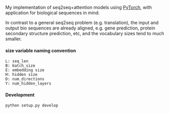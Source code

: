 My implementation of seq2seq+attention models using
[PyTorch](https://pytorch.org/docs/stable/index.html), with
application for biological sequences in mind.

In contrast to a general seq2seq problem (e.g. translation), the input
and output bio sequences are already aligned, e.g. gene prediction,
protein secondary structure prediction, etc, and the vocabulary sizes
tend to much smaller.


#### size variable naming convention

```
L: seq_len
B: batch_size
E: embedding size
H: hidden size
D: num_directions
Y: num_hidden_layers
```

#### Development

```
python setup.py develop
```
